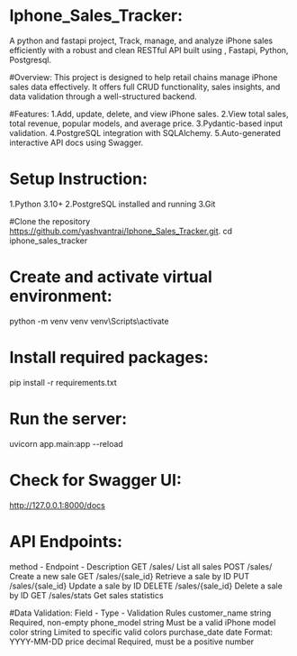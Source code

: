 # Iphone_Sales_Tracker:
A python and fastapi project,
Track, manage, and analyze iPhone sales efficiently with a robust and clean RESTful API built using , Fastapi, Python, Postgresql.

#Overview:
This project is designed to help retail chains manage iPhone sales data effectively. It offers full CRUD functionality, sales insights, and data validation through a well-structured backend.

#Features:
1.Add, update, delete, and view iPhone sales.
2.View total sales, total revenue, popular models, and average price.
3.Pydantic-based input validation.
4.PostgreSQL integration with SQLAlchemy.
5.Auto-generated interactive API docs using Swagger. 

# Setup Instruction:
1.Python 3.10+
2.PostgreSQL installed and running
3.Git

#Clone the repository
https://github.com/yashvantrai/Iphone_Sales_Tracker.git.
cd iphone_sales_tracker

# Create and activate virtual environment:
python -m venv venv
venv\Scripts\activate

# Install required packages:
pip install -r requirements.txt

# Run the server:
uvicorn app.main:app --reload

# Check for Swagger UI:
http://127.0.0.1:8000/docs

# API Endpoints:
method      -     Endpoint        -      Description
GET               /sales/                List all sales
POST              /sales/                Create a new sale
GET               /sales/{sale_id}       Retrieve a sale by ID
PUT	              /sales/{sale_id}	     Update a sale by ID 
DELETE	          /sales/{sale_id}	     Delete a sale by ID
GET	              /sales/stats	         Get sales statistics

#Data Validation:
Field	   -       Type	        -        Validation Rules
customer_name	   string	             Required, non-empty
phone_model	       string	             Must be a valid iPhone model
color	           string	             Limited to specific valid colors 
purchase_date	   date	                 Format: YYYY-MM-DD
price	           decimal	             Required, must be a positive number